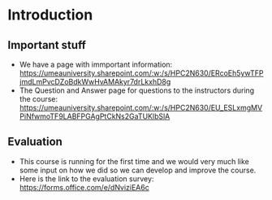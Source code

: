 # Introduction

## Important stuff 

- We have a page with immportant information: <a href="https://umeauniversity.sharepoint.com/:w:/s/HPC2N630/ERcoEh5ywTFPjmdLmPvcDZoBdkWwHvAMAkyr7drLkxhD8g" target="_blank">https://umeauniversity.sharepoint.com/:w:/s/HPC2N630/ERcoEh5ywTFPjmdLmPvcDZoBdkWwHvAMAkyr7drLkxhD8g</a>
- The Question and Answer page for questions to the instructors during the course: <a href="https://umeauniversity.sharepoint.com/:w:/s/HPC2N630/EU_ESLxmgMVPiNfwmoTF9LABFPGAgPtCkNs2GaTUKlbSlA" target="_blank">https://umeauniversity.sharepoint.com/:w:/s/HPC2N630/EU_ESLxmgMVPiNfwmoTF9LABFPGAgPtCkNs2GaTUKlbSlA</a>

## Evaluation 

- This course is running for the first time and we would very much like some input on how we did so we can develop and improve the course. 
- Here is the link to the evaluation survey: <a href="https://forms.office.com/e/dNviziEA6c" target="_blank">https://forms.office.com/e/dNviziEA6c</a>

